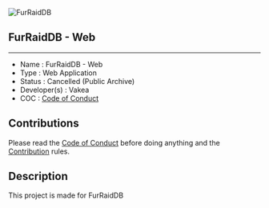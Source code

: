 ![FurRaidDB](https://avatars.githubusercontent.com/u/82099791?s=200&v=4 "FurRaidDB logo")

## FurRaidDB - Web

------------------------------------

- Name : FurRaidDB - Web
- Type : Web Application
- Status : Cancelled (Public Archive)
- Developer(s) : Vakea
- COC : [Code of Conduct](https://github.com/NebraskyTheWolf/www.fluffici.eu/blob/master/docs/CODE_OF_CONDUCT.md)

## Contributions

Please read the [Code of Conduct](https://github.com/NebraskyTheWolf/www.fluffici.eu/blob/master/docs/CODE_OF_CONDUCT.md) before doing anything
and the [Contribution](https://github.com/NebraskyTheWolf/www.fluffici.eu/blob/master/docs/CONTRIBUTING.md) rules.

## Description
This project is made for FurRaidDB
